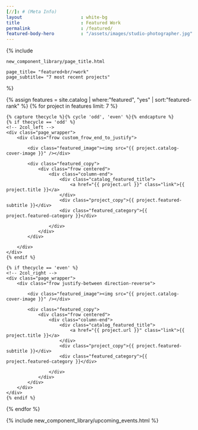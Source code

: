 ```yaml
---
[//]: # (Meta Info)
layout            			: white-bg
title 						: Featured Work
permalink					: /featured/
featured-body-hero 			: "/assets/images/studio-photographer.jpg"
---
```


{% include 

	new_component_library/page_title.html

	page_title=	"featured<br/>work"
	page_subtitle= "7 most recent projects" 

%}

<div class="outer_wrapper">
{% assign features = site.catalog | where:"featured", "yes" | sort:"featured-rank" %}
{% for project in features limit: 7 %}

	{% capture thecycle %}{% cycle 'odd', 'even' %}{% endcapture %}
	{% if thecycle == 'odd' %}
	<!-- 2col_left -->
	<div class="page_wrapper">
		<div class="frow custom_frow_end_to_justify">

			<div class="featured_image"><img src="{{ project.catalog-cover-image }}" /></div>
			
			<div class="featured_copy">
				<div class="frow centered">
					<div class="column-end">
						<div class="catalog_featured_title">
							<a href="{{ project.url }}" class="link">{{ project.title }}</a>
						</div>
						<div class="project_copy">{{ project.featured-subtitle }}</div>
						<div class="featured_category">{{ project.featured-category }}</div>

					</div>
				</div>
			</div>
			
		</div>
	</div>
	{% endif %}

	{% if thecycle == 'even' %}
	<!-- 2col_right -->
	<div class="page_wrapper">
		<div class="frow justify-between direction-reverse">
			
			<div class="featured_image"><img src="{{ project.catalog-cover-image }}" /></div>

			<div class="featured_copy">
				<div class="frow centered">
					<div class="column-end">
						<div class="catalog_featured_title">
							<a href="{{ project.url }}" class="link">{{ project.title }}</a>
						</div>
						<div class="project_copy">{{ project.featured-subtitle }}</div>
						<div class="featured_category">{{ project.featured-category }}</div>

					</div>
				</div>
			</div>
		</div>
	</div>
	{% endif %}
{% endfor %}

</div>

{% include new_component_library/upcoming_events.html %}
